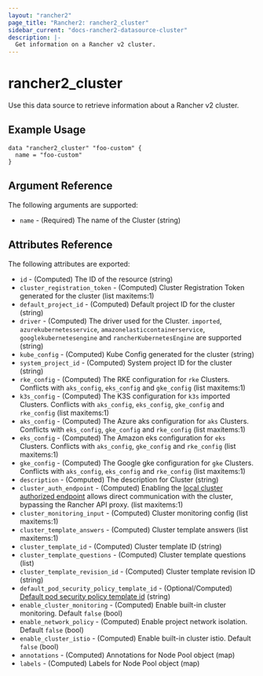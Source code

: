 ```yaml
---
layout: "rancher2"
page_title: "Rancher2: rancher2_cluster"
sidebar_current: "docs-rancher2-datasource-cluster"
description: |-
  Get information on a Rancher v2 cluster.
---
```


# rancher2\_cluster

Use this data source to retrieve information about a Rancher v2 cluster.

## Example Usage

```hcl
data "rancher2_cluster" "foo-custom" {
  name = "foo-custom"
}
```

## Argument Reference

The following arguments are supported:

* `name` - (Required) The name of the Cluster (string)

## Attributes Reference

The following attributes are exported:

* `id` - (Computed) The ID of the resource (string)
* `cluster_registration_token` - (Computed) Cluster Registration Token generated for the cluster (list maxitems:1)
* `default_project_id` - (Computed) Default project ID for the cluster (string)
* `driver` - (Computed) The driver used for the Cluster. `imported`, `azurekubernetesservice`, `amazonelasticcontainerservice`, `googlekubernetesengine` and `rancherKubernetesEngine` are supported (string)
* `kube_config` - (Computed) Kube Config generated for the cluster (string)
* `system_project_id` - (Computed) System project ID for the cluster (string)
* `rke_config` - (Computed) The RKE configuration for `rke` Clusters. Conflicts with `aks_config`, `eks_config` and `gke_config` (list maxitems:1)
* `k3s_config` - (Computed) The K3S configuration for `k3s` imported Clusters. Conflicts with `aks_config`, `eks_config`, `gke_config` and `rke_config` (list maxitems:1)
* `aks_config` - (Computed) The Azure aks configuration for `aks` Clusters. Conflicts with `eks_config`, `gke_config` and `rke_config` (list maxitems:1)
* `eks_config` - (Computed) The Amazon eks configuration for `eks` Clusters. Conflicts with `aks_config`, `gke_config` and `rke_config` (list maxitems:1)
* `gke_config` - (Computed) The Google gke configuration for `gke` Clusters. Conflicts with `aks_config`, `eks_config` and `rke_config` (list maxitems:1)
* `description` - (Computed) The description for Cluster (string)
* `cluster_auth_endpoint` - (Computed) Enabling the [local cluster authorized endpoint](https://rancher.com/docs/rancher/v2.x/en/cluster-provisioning/rke-clusters/options/#local-cluster-auth-endpoint) allows direct communication with the cluster, bypassing the Rancher API proxy. (list maxitems:1)
* `cluster_monitoring_input` - (Computed) Cluster monitoring config (list maxitems:1)
* `cluster_template_answers` - (Computed) Cluster template answers (list maxitems:1)
* `cluster_template_id` - (Computed) Cluster template ID (string)
* `cluster_template_questions` - (Computed) Cluster template questions (list)
* `cluster_template_revision_id` - (Computed) Cluster template revision ID (string)
* `default_pod_security_policy_template_id` - (Optional/Computed) [Default pod security policy template id](https://rancher.com/docs/rancher/v2.x/en/cluster-provisioning/rke-clusters/options/#pod-security-policy-support) (string)
* `enable_cluster_monitoring` - (Computed) Enable built-in cluster monitoring. Default `false` (bool)
* `enable_network_policy` - (Computed) Enable project network isolation. Default `false` (bool)
* `enable_cluster_istio` - (Computed) Enable built-in cluster istio. Default `false` (bool)
* `annotations` - (Computed) Annotations for Node Pool object (map)
* `labels` - (Computed) Labels for Node Pool object (map)
